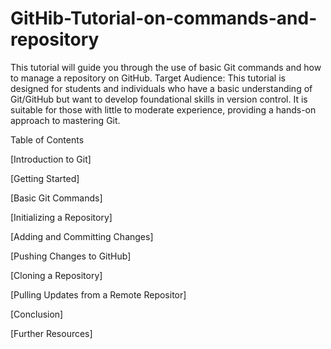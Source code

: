 # GitHib-Tutorial-on-commands-and-repository
This tutorial will guide you through the use of basic Git commands and how to manage a repository on GitHub. 
Target Audience: This tutorial is designed for students and individuals who have a basic understanding of Git/GitHub but want to develop foundational skills in version control. It is suitable for those with little to moderate experience, providing a hands-on approach to mastering Git.

Table of Contents

[Introduction to Git]

[Getting Started]

[Basic Git Commands]

  [Initializing a Repository]

  [Adding and Committing Changes]

  [Pushing Changes to GitHub]

[Cloning a Repository]

[Pulling Updates from a Remote Repositor]

[Conclusion]

[Further Resources]
